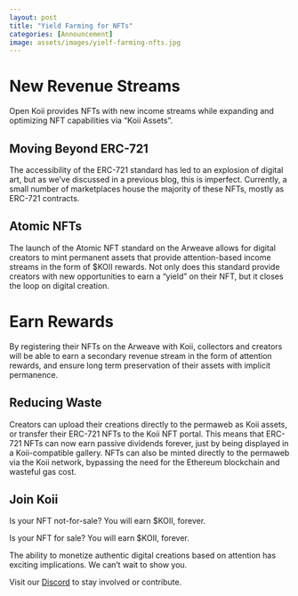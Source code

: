 ```yaml
---
layout: post
title: "Yield Farming for NFTs"
categories: [Announcement]
image: assets/images/yielf-farming-nfts.jpg
---
```


# New Revenue Streams

Open Koii provides NFTs with new income streams while expanding and optimizing NFT capabilities via “Koii Assets”.

## Moving Beyond ERC-721

The accessibility of the ERC-721 standard has led to an explosion of digital art, but as we’ve discussed in a previous blog, this is imperfect. Currently, a small number of marketplaces house the majority of these NFTs, mostly as ERC-721 contracts.

## Atomic NFTs

The launch of the Atomic NFT standard on the Arweave allows for digital creators to mint permanent assets that provide attention-based income streams in the form of $KOII rewards. Not only does this standard provide creators with new opportunities to earn a “yield” on their NFT, but it closes the loop on digital creation.

# Earn Rewards

By registering their NFTs on the Arweave with Koii, collectors and creators will be able to earn a secondary revenue stream in the form of attention rewards, and ensure long term preservation of their assets with implicit permanence.

## Reducing Waste

Creators can upload their creations directly to the permaweb as Koii assets, or transfer their ERC-721 NFTs to the Koii NFT portal. This means that ERC-721 NFTs can now earn passive dividends forever, just by being displayed in a Koii-compatible gallery. NFTs can also be minted directly to the permaweb via the Koii network, bypassing the need for the Ethereum blockchain and wasteful gas cost.

## Join Koii

Is your NFT not-for-sale? You will earn $KOII, forever.

Is your NFT for sale? You will earn $KOII, forever.

The ability to monetize authentic digital creations based on attention has exciting implications. We can’t wait to show you.

Visit our [Discord](https://discord.gg/koii-network) to stay involved or contribute.
